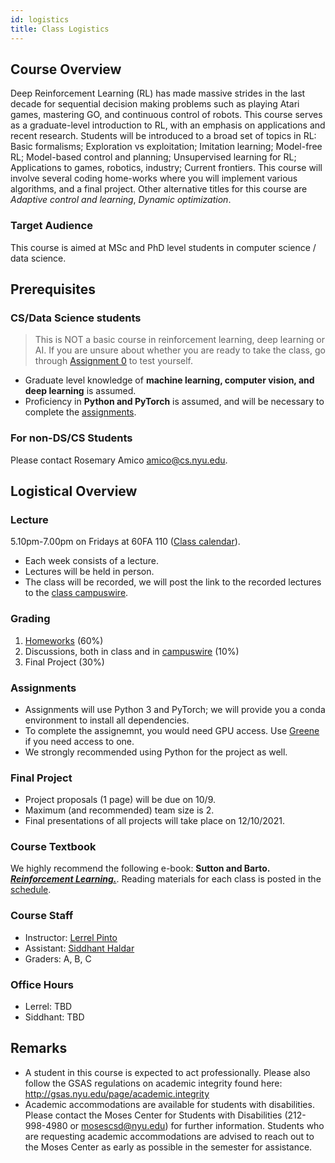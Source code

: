 ```yaml
---
id: logistics
title: Class Logistics
---
```


## Course Overview
Deep Reinforcement Learning (RL) has made massive strides in the last decade for sequential decision making problems such as playing Atari games, mastering GO, and continuous control of robots. This course serves as a graduate-level introduction to RL, with an emphasis on applications and recent research. Students will be introduced to a broad set of topics in RL: Basic formalisms; Exploration vs exploitation; Imitation learning; Model-free RL; Model-based control and planning; Unsupervised learning for RL; Applications to games, robotics, industry; Current frontiers. This course will involve several coding home-works where you will implement various algorithms, and a final project. Other alternative titles for this course are _Adaptive control and learning_, _Dynamic optimization_.

### Target Audience
This course is aimed at MSc and PhD level students in computer science / data science.

## Prerequisites
### CS/Data Science students
> This is NOT a basic course in reinforcement learning, deep learning or AI. If you are unsure about whether you are ready to take the class, go through [Assignment 0](assignments) to test yourself.

* Graduate level knowledge of **machine learning, computer vision, and deep learning** is assumed. 
* Proficiency in **Python and PyTorch** is assumed, and will be necessary to complete the [assignments](assignments).

### For non-DS/CS Students
Please contact Rosemary Amico <amico@cs.nyu.edu>.

## Logistical Overview
### Lecture
5.10pm-7.00pm on Fridays at 60FA 110 ([Class calendar](https://calendar.google.com/calendar/u/0?cid=Y19kYmFlNzlzYjM2cWplN2UxNWpwaDM0aWhpY0Bncm91cC5jYWxlbmRhci5nb29nbGUuY29t)).
* Each week consists of a lecture.
* Lectures will be held in person.
* The class will be recorded, we will post the link to the recorded lectures to the [class campuswire](https://campuswire.com/c/G7204E992/).

### Grading
1. [Homeworks](assignments) (60%)
2. Discussions, both in class and in [campuswire](https://campuswire.com/c/G7204E992/) (10%)
3. Final Project (30%)

### Assignments
* Assignments will use Python 3 and PyTorch; we will provide you a conda environment to install all dependencies.
* To complete the assignemnt, you would need GPU access. Use [Greene](https://sites.google.com/a/nyu.edu/nyu-hpc/systems/greene-cluster) if you need access to one.
* We strongly recommended using Python for the project as well.

### Final Project
* Project proposals (1 page) will be due on 10/9.
* Maximum (and recommended) team size is 2.
* Final presentations of all projects will take place on 12/10/2021.

### Course Textbook
We highly recommend the following e-book: **Sutton and Barto. _[Reinforcement Learning.](http://incompleteideas.net/book/RLbook2020.pdf)_**. Reading materials for each class is posted in the [schedule](lectures).

### Course Staff
* Instructor: [Lerrel Pinto](https://www.lerrelpinto.com/)
* Assistant: [Siddhant Haldar](https://siddhanthaldar.github.io/)
* Graders: A, B, C

### Office Hours
* Lerrel: TBD
* Siddhant: TBD

## Remarks
* A student in this course is expected to act professionally. Please also follow the GSAS regulations on academic integrity found here: http://gsas.nyu.edu/page/academic.integrity
* Academic accommodations are available for students with disabilities. Please contact the Moses Center for Students with Disabilities (212-998-4980 or mosescsd@nyu.edu) for further information. Students who are requesting academic accommodations are advised to reach out to the Moses Center as early as possible in the semester for assistance.
